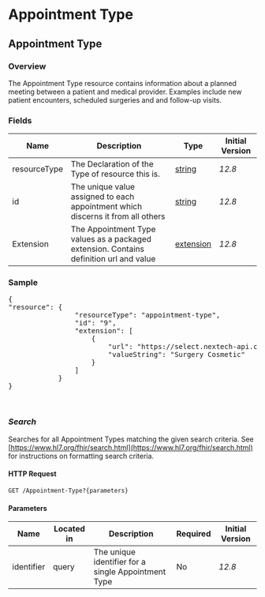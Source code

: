 # Appointment Type

## Appointment Type

### Overview

The Appointment Type resource contains information about a planned meeting between a patient and medical provider. Examples include new patient encounters, scheduled surgeries and and follow-up visits.

### Fields

| Name | Description | Type | Initial Version |
| ---- | ----------- | ---- | --------------- |
| resourceType | The Declaration of the Type of resource this is. | [string](https://www.hl7.org/fhir/datatypes.html#string) | _12.8_ |
| id | The unique value assigned to each appointment which discerns it from all others | [string](https://www.hl7.org/fhir/datatypes.html#string) | _12.8_ |
| Extension | The Appointment Type values as a packaged extension. Contains definition url and value | [extension](https://www.hl7.org/fhir/extensibility.html) | _12.8_ |


### Sample
<pre class="center-column">
{
"resource": {
                "resourceType": "appointment-type",
                "id": "9",
                "extension": [
                    {
                        "url": "https://select.nextech-api.com/api/structuredefinition/appointment-type#name",
                        "valueString": "Surgery Cosmetic"
                    }
                ]
            }
}
</pre>
&nbsp;

### *Search*
Searches for all Appointment Types matching the given search criteria. See [https://www.hl7.org/fhir/search.html](https://www.hl7.org/fhir/search.html) for instructions on formatting search criteria.

#### HTTP Request 
`GET /Appointment-Type?{parameters}`

#### Parameters
| Name | Located in | Description | Required | Initial Version |
| ---- | ---------- | ----------- | -------- | --------------- |
| identifier | query | The unique identifier for a single Appointment Type | No | _12.8_ |



